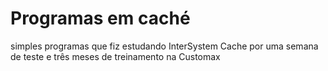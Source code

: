 # Programas em caché
simples programas que fiz estudando InterSystem Cache por uma semana de teste e três meses de treinamento na Customax
